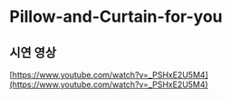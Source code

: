 # Pillow-and-Curtain-for-you

## 시연 영상
[https://www.youtube.com/watch?v=_PSHxE2U5M4](https://www.youtube.com/watch?v=_PSHxE2U5M4)
